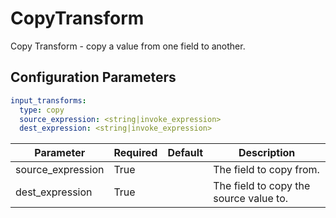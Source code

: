 # CopyTransform

Copy Transform - copy a value from one field to another.

## Configuration Parameters

```yaml
input_transforms:
  type: copy
  source_expression: <string|invoke_expression>
  dest_expression: <string|invoke_expression>
```

| Parameter | Required | Default | Description |
| --- | --- | --- | --- |
| source_expression | True |  | The field to copy from. |
| dest_expression | True |  | The field to copy the source value to. |

